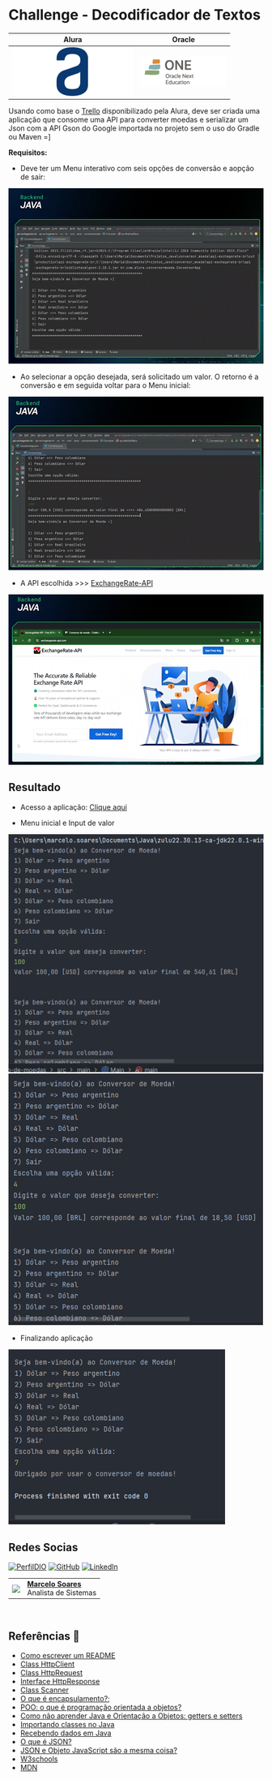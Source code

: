 # Challenge - Decodificador de Textos 

| Alura | Oracle |
| ----- | ------ |
| <img src=./assets/img/logo.svg alt="Logotipo da Alura" title="Logo da Alura"> | <img src=./assets/img/logo-one.webp alt="Logotipo da ONE" title="Logo da ONE"> |

Usando como base o [Trello](https://trello.com/b/KgclcHdi/conversor-de-moeda-challenge-one-java-back-end) disponibilizado pela Alura, deve ser criada uma aplicação que consome uma API para converter moedas e serializar um Json com a API Gson do Google importada no projeto sem o uso do Gradle ou Maven =]

**Requisitos:**

- Deve ter um Menu interativo com seis opções de conversão e aopção de sair:

<img src=./assets/img/01.png alt="Tela de menu inicial" title="Menu inicial">

- Ao selecionar a opção desejada, será solicitado um valor. O retorno é a conversão e em seguida voltar para o Menu inicial:

<img src=./assets/img/02.png alt="Tela de solicitação de valor" title="Input de valor">

- A API escolhida >>> [ExchangeRate-API](https://www.exchangerate-api.com/)

<img src=./assets/img/03.png alt="Imagem do site ExchangeRate-API" title="Menu secundário">

## Resultado 

- Acesso a aplicação: [Clique aqui](https://github.com/Mdsoare/converso-de-moedas/tree/main/converso-de-moedas/src/main)

- Menu inicial e Input de valor

<img src=./assets/img/04.png alt="Imagem do Menu inicial" title="Menu Inicial Resultado">

<br>

<img src=./assets/img/05.png alt="Tela de solicitação de valor" title="Input de valor">

- Finalizando aplicação

<img src=./assets/img/06.png alt="Tela de solicitação de valor" title="Input de valor">

## Redes Socias

[![PerfilDIO](https://img.shields.io/badge/DIO-0077B5?style=for-the-badge&logo=dio&logoColor=white)](https://web.dio.me/users/marcelo_soares92)
[![GitHub](https://img.shields.io/badge/GitHub-000?style=for-the-badge&logo=github&logoColor=30A3DC)](https://github.com/Mdsoare/)
[![LinkedIn](https://img.shields.io/badge/LinkedIn-0077B5?style=for-the-badge&logo=linkedin&logoColor=white)](https://www.linkedin.com/in/marcelodsoares/)

<table>
  <tr>
    <td>
      <img width="80px" align="center" src="https://avatars.githubusercontent.com/Mdsoare"/>
    </td>
    <td align="left">
      <a href="https://www.linkedin.com/in/marcelodsoares/">
        <span><b>Marcelo Soares</b></span>
      </a>
      <br>
      <span>Analista de Sistemas</span>
    </td>
  </tr>
</table>

<br>

## Referências 🔎

- [Como escrever um README](https://www.alura.com.br/artigos/escrever-bom-readme)
- [Class HttpClient](https://docs.oracle.com/en/java/javase/11/docs/api/java.net.http/java/net/http/HttpClient.html)
- [Class HttpRequest](https://docs.oracle.com/en/java/javase/11/docs/api/java.net.http/java/net/http/HttpRequest.html)
- [Interface HttpResponse](https://docs.oracle.com/en/java/javase/11/docs/api/java.net.http/java/net/http/HttpResponse.html)
- [Class Scanner](https://docs.oracle.com/en/java/javase/11/docs/api/java.base/java/util/Scanner.html)
- [O que é encapsulamento?](https://www.alura.com.br/artigos/o-que-e-encapsulamento);
- [POO: o que é programação orientada a objetos?](https://www.alura.com.br/artigos/poo-programacao-orientada-a-objetos)
- [Como não aprender Java e Orientação a Objetos: getters e setters](https://www.alura.com.br/artigos/nao-aprender-oo-getters-e-setters)
- [Importando classes no Java](https://www.alura.com.br/artigos/importando-classes-em-java)
- [Recebendo dados em Java](https://www.alura.com.br/artigos/recebendo-dados-em-java)
- [O que é JSON?](https://www.alura.com.br/artigos/o-que-e-json#o-que-e-json?)
- [JSON e Objeto JavaScript são a mesma coisa?](https://www.alura.com.br/artigos/json-e-objeto-javascript-sao-a-mesma-coisa)
- [W3schools](https://www.w3schools.com/)
- [MDN](https://developer.mozilla.org/pt-BR/)